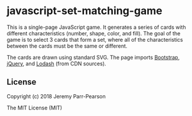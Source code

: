 # javascript-set-matching-game

This is a single-page JavaScript game.  It generates a series of cards with different characteristics (number, shape, color, and fill).  The goal of the game is to select 3 cards that form a set, where all of the characteristics between the cards must be the same or different.

The cards are drawn using standard SVG.  The page imports [Bootstrap](http://getbootstrap.com/), [jQuery](http://jquery.com/), and [Lodash](https://lodash.com/) (from CDN sources).

## License

Copyright (c) 2018 Jeremy Parr-Pearson

The MIT License (MIT)
